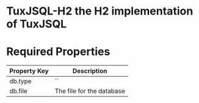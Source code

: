 
# TuxJSQL-H2 the H2 implementation of TuxJSQL

# Required Properties

|Property Key| Description |
|--|--|
| db.type | `` |
| db.file | The file for the database |
